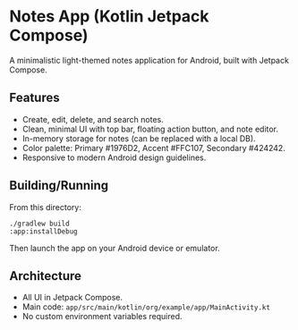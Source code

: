 # Notes App (Kotlin Jetpack Compose)

A minimalistic light-themed notes application for Android, built with Jetpack Compose.

## Features

- Create, edit, delete, and search notes.
- Clean, minimal UI with top bar, floating action button, and note editor.
- In-memory storage for notes (can be replaced with a local DB).
- Color palette: Primary #1976D2, Accent #FFC107, Secondary #424242.
- Responsive to modern Android design guidelines.

## Building/Running

From this directory:

```shell
./gradlew build
:app:installDebug
```

Then launch the app on your Android device or emulator.

## Architecture

- All UI in Jetpack Compose.
- Main code: `app/src/main/kotlin/org/example/app/MainActivity.kt`
- No custom environment variables required.
